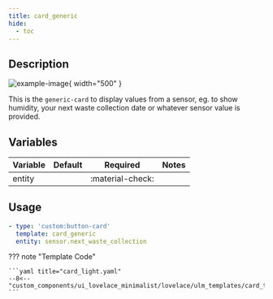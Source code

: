 ```yaml
---
title: card_generic
hide:
  - toc
---
```

<!-- markdownlint-disable MD046 -->

## Description

![example-image](../../assets/img/ulm_cards/card_generic.png){ width="500" }

This is the `generic-card` to display values from a sensor, eg. to show humidity, your next waste collection date or whatever sensor value is provided.

## Variables

| Variable | Default | Required         | Notes             |
|----------|---------|------------------|-------------------|
| entity     |         | :material-check: |                   |

## Usage

```yaml
- type: 'custom:button-card'
  template: card_generic
  entity: sensor.next_waste_collection
```

??? note "Template Code"

    ```yaml title="card_light.yaml"
    --8<-- "custom_components/ui_lovelace_minimalist/lovelace/ulm_templates/card_templates/cards/card_generic.yaml"
    ```
